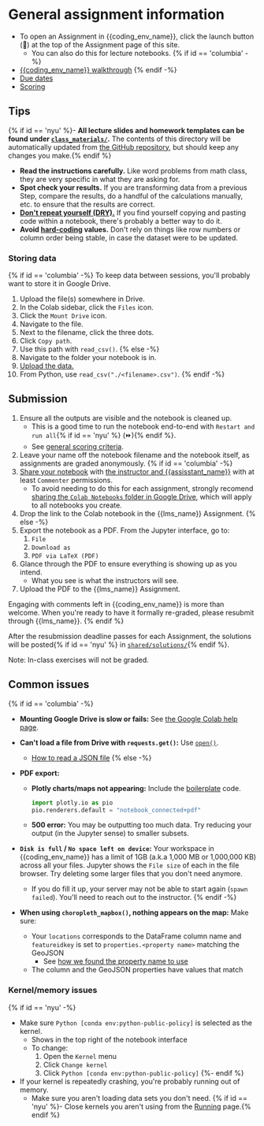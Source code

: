 # General assignment information

- To open an Assignment in {{coding_env_name}}, click the launch button (🚀) at the top of the Assignment page of this site.
   - You can also do this for lecture notebooks.
{% if id == 'columbia' -%}
- [{{coding_env_name}} walkthrough](https://columbiauniversity.zoom.us/rec/play/TfO3SbhRcAOSYoOc-HD7M_4d8cMQoAJCrcyJMIuUxfX1k7oX-txkCejsFLKxzrDn17aHDrlmWZumgS43.-J8dPQthf7yG1Iqx)
{% endif -%}
- [Due dates](syllabus.html#schedule)
- [Scoring](syllabus.html#assignment-scoring)

## Tips

{% if id == 'nyu' %}- **All lecture slides and homework templates can be found under [`class_materials/`](https://padmgp-4506001-fall.rcnyu.org/user-redirect/notebooks/class_materials/).** The contents of this directory will be automatically updated from [the GitHub repository](https://github.com/afeld/python-public-policy/tree/{{school_slug}}), but should keep any changes you make.{% endif %}

- **Read the instructions carefully.** Like word problems from math class, they are very specific in what they are asking for.
- **Spot check your results.** If you are transforming data from a previous Step, compare the results, do a handful of the calculations manually, etc. to ensure that the results are correct.
- **[Don't repeat yourself (DRY).](https://dzone.com/articles/is-your-code-dry-or-wet)** If you find yourself copying and pasting code within a notebook, there's probably a better way to do it.
- **Avoid [hard-coding](https://www.quora.com/What-does-hard-coded-something-mean-in-computer-programming-context) values.** Don't rely on things like row numbers or column order being stable, in case the dataset were to be updated.

### Storing data

{% if id == 'columbia' -%}
To keep data between sessions, you'll probably want to store it in Google Drive.

1. Upload the file(s) somewhere in Drive.
1. In the Colab sidebar, click the `Files` icon.
1. Click the `Mount Drive` icon.
1. Navigate to the file.
1. Next to the filename, click the three dots.
1. Click `Copy path`.
1. Use this path with `read_csv()`.
{% else -%}
1. Navigate to the folder your notebook is in.
1. [Upload the data.](https://tljh.jupyter.org/en/latest/howto/content/add-data.html#adding-data-from-your-local-machine)
1. From Python, use `read_csv("./<filename>.csv")`.
{% endif -%}

## Submission

1. Ensure all the outputs are visible and the notebook is cleaned up.
   - This is a good time to run the notebook end-to-end with `Restart and run all`{% if id == 'nyu' %} (⏩){% endif %}.
   - See [general scoring criteria](syllabus.html#assignment-scoring).
1. Leave your name off the notebook filename and the notebook itself, as assignments are graded anonymously.
{% if id == 'columbia' -%}
1. [Share your notebook](https://research.google.com/colaboratory/faq.html#notebook-storage) with [the instructor and {{assisstant_name}}](syllabus.html#instructor-information) with at least `Commenter` permissions.
   - To avoid needing to do this for each assignment, strongly recomend [sharing the `Colab Notebooks` folder in Google Drive](https://support.google.com/drive/answer/7166529), which will apply to all notebooks you create.
1. Drop the link to the Colab notebook in the {{lms_name}} Assignment.
{% else -%}
1. Export the notebook as a PDF. From the Jupyter interface, go to:
   1. `File`
   1. `Download as`
   1. `PDF via LaTeX (PDF)`
1. Glance through the PDF to ensure everything is showing up as you intend.
   - What you see is what the instructors will see.
1. Upload the PDF to the {{lms_name}} Assignment.

Engaging with comments left in {{coding_env_name}} is more than welcome. When you're ready to have it formally re-graded, please resubmit through {{lms_name}}.
{% endif %}

After the resubmission deadline passes for each Assignment, the solutions will be posted{% if id == 'nyu' %} in [`shared/solutions/`](https://padmgp-4506001-fall.rcnyu.org/user-redirect/tree/shared/solutions/){% endif %}.

Note: In-class exercises will not be graded.

## Common issues

{% if id == 'columbia' -%}
- **Mounting Google Drive is slow or fails:** See [the Google Colab help page](https://research.google.com/colaboratory/faq.html#drive-timeout).
- **Can't load a file from Drive with `requests.get()`:** Use [`open()`](https://docs.python.org/3/tutorial/inputoutput.html#reading-and-writing-files).
  - [How to read a JSON file](https://www.freecodecamp.org/news/python-parse-json-how-to-read-a-json-file/#how-to-parse-and-read-a-json-file-in-python)
{% else -%}
- **PDF export:**

  - **Plotly charts/maps not appearing:** Include the [boilerplate](https://whynameitthat.blogspot.com/2013/10/boiler-plate.html) code.

    ```python
    import plotly.io as pio
    pio.renderers.default = "notebook_connected+pdf"
    ```

  - **500 error:** You may be outputting too much data. Try reducing your output (in the Jupyter sense) to smaller subsets.

- **`Disk is full` / `No space left on device`:** Your workspace in {{coding_env_name}} has a limit of 1GB (a.k.a 1,000 MB or 1,000,000 KB) across all your files. Jupyter shows the `File size` of each in the file browser. Try deleting some larger files that you don't need anymore.
  - If you do fill it up, your server may not be able to start again (`spawn failed`). You'll need to reach out to the instructor.
{% endif -%}
- **When using `choropleth_mapbox()`, nothing appears on the map:** Make sure:
  - Your `locations` corresponds to the DataFrame column name and `featureidkey` is set to `properties.<property name>` matching the GeoJSON
    - See [how we found the property name to use](https://python-public-policy.afeld.me/en/{{school_slug}}/lecture_3.html#map-complaint-counts-by-cd)
  - The column and the GeoJSON properties have values that match

### Kernel/memory issues

{% if id == 'nyu' -%}
- Make sure `Python [conda env:python-public-policy]` is selected as the kernel.
  - Shows in the top right of the notebook interface
  - To change:
    1. Open the `Kernel` menu
    1. Click `Change kernel`
    1. Click `Python [conda env:python-public-policy]`
{%- endif %}
- If your kernel is repeatedly crashing, you're probably running out of memory.
  - Make sure you aren't loading data sets you don't need.
  {% if id == 'nyu' %}- Close kernels you aren't using from the [Running](https://padmgp-4506001-fall.rcnyu.org/user-redirect/tree#running) page.{% endif %}
